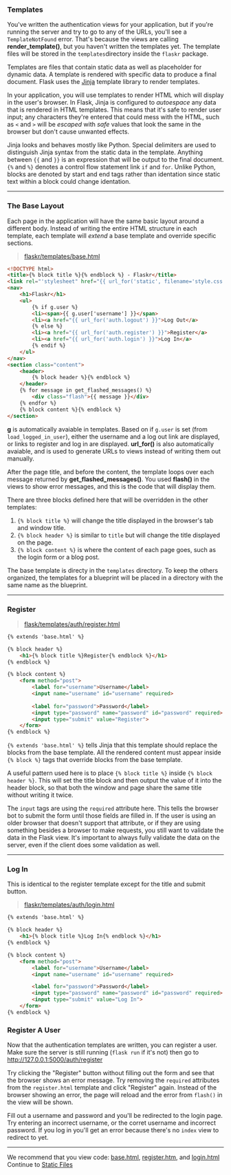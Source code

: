 ### Templates

You've written the authentication views for your application, but if you're running the server and try to go to any of the URLs, you'll see a `TemplateNotFound` error. That's because the views are calling **render_template()**, but you haven't written the templates yet. The template files will be stored in the `templates`directory inside the `flaskr` package. 

Templates are files that contain static data as well as placeholder for dynamic data. A template is rendered with specific data to produce a final document. Flask uses the [Jinja](https://jinja.palletsprojects.com/en/3.1.x/) template library to render templates.

In your application, you will use templates to render HTML which will display in the user's browser. In Flask, Jinja is configured to _autoespace_ any data that is rendered in HTML templates. This means that it's safe to render user input; any characters they're entered that could mess with the HTML, such as `<` and `>` will be _escaped_ with _safe_ values that look the same in the browser but don't cause unwanted effects.

Jinja looks and behaves mostly like Python. Special delimiters are used to distinguish Jinja syntax from the static data in the template. Anything between `{{` and `}}` is an expression that will be output to the final document. `{%` and `%}` denotes a control flow statement link `if` and `for`. Unlike Python, blocks are denoted by start and end tags rather than identation since static text within a block could change identation.

----
### The Base Layout

Each page in the application will have the same basic layout around a different body. Instead of writing the entire HTML structure in each template, each template will _extend_ a base template and override specific sections.

> [flaskr/templates/base.html](https://github.com/romuro-pauliv/Introduction-to-Flask/blob/main/flask-tutorial/flaskr/templates/base.html)

```Html
<!DOCTYPE html>
<title>{% block title %}{% endblock %} - Flaskr</title>
<link rel="'stylesheet" href="{{ url_for('static', filename='style.css') }}">
<nav>
    <h1>Flaskr</h1>
    <ul>
        {% if g.user %}
        <li><span>{{ g.user['username'] }}</span>
        <li><a href="{{ url_for('auth.logout') }}">Log Out</a>
        {% else %}
        <li><a href="{{ url_for('auth.register') }}">Register</a>
        <li><a href="{{ url_for('auth.login') }}">Log In</a>
        {% endif %}
    </ul>
</nav>
<section class="content">
    <header>
        {% block header %}{% endblock %}
    </header>
    {% for message in get_flashed_messages() %}
        <div class="flash">{{ message }}</div>
    {% endfor %}
    {% block content %}{% endblock %}
</section>
```

**g** is automatically avaiable in templates. Based on if `g.user` is set (from `load_logged_in_user`), either the username and a log out link are displayed, or links to register and log in are displayed.
**url_for()** is also automatically avaiable, and is used to generate URLs to views instead of writing them out manually.

After the page title, and before the content, the template loops over each message returned by **get_flashed_messages()**. You used **flash()** in the views to show error messages, and this is the code that will display them.

There are three blocks defined here that will be overridden in the other templates:

1. `{% block title %}` will change the title displayed in the browser's tab and window title.
2. `{% block header %}` is similar to `title` but will change the title displayed on the page.
3. `{% block content %}` is where the content of each page goes, such as the login form or a blog post.

The base template is directy in the `templates` directory. To keep the others organized, the templates for a blueprint will be placed in a directory with the same name as the blueprint.

----

### Register

> [flask/templates/auth/register.html](https://github.com/romuro-pauliv/Introduction-to-Flask/blob/main/flask-tutorial/flaskr/templates/auth/register.html)
```Html
{% extends 'base.html' %}

{% block header %}
    <h1>{% block title %}Register{% endblock %}</h1>
{% endblock %}

{% block content %}
    <form method="post">
        <label for="username">Username</label>
        <input name="username" id="username" required>
        
        <label for="password">Password</label>
        <input type="password" name="password" id="password" required>
        <input type="submit" value="Register">
    </form>
{% endblock %}
```

`{% extends 'base.html' %}` tells Jinja that this template should replace the blocks from the base template. All the rendered content must appear inside `{% block %}` tags that override blocks from the base template.

A useful pattern used here is to place `{% block title %}` inside `{% block header %}`. This will set the title block and then output the value of it into the header block, so that both the window and page share the same title without writing it twice.

The `input` tags are using the `required` attribute here. This tells the browser bot to submit the form until those fields are filled in. If the user is using an older browser that doesn't support that attribute, or if they are using something besides a browser to make requests, you still want to validate the data in the Flask view. It's important to always fully validate the data on the server, even if the client does some validation as well.

----

### Log In

This is identical to the register template except for the title and submit button.

> [flaskr/templates/auth/login.html](https://github.com/romuro-pauliv/Introduction-to-Flask/blob/main/flask-tutorial/flaskr/templates/auth/login.html)
```Html
{% extends 'base.html' %}

{% block header %}
    <h1>{% block title %}Log In{% endblock %}</h1>
{% endblock %}

{% block content %}
    <form method="post">
        <label for="username">Username</label>
        <input name="username" id="username" required>

        <label for="password">Password</label>
        <input type="password" name="password" id="password" required>
        <input type="submit" value="Log In">
    </form>
{% endblock %}
```

### Register A User

Now that the authentication templates are written, you can register a user. Make sure the server is still running (`flask run` if it's not) then go to http://127.0.0.1:5000/auth/register

Try clicking the "Register" button without filling out the form and see that the browser shows an error message. Try removing the `required` attributes from the `register.html` template and click "Register" again. Instead of the browser showing an error, the page will reload and the error from `flash()` in the view will be shown.

Fill out a username and password and you'll be redirected to the login page. Try entering an incorrect username, or the corret username and incorrect password. If you log in you'll get an error because there's no `index` view to redirect to yet.

----

We recommend that you view code: [base.html](https://github.com/romuro-pauliv/Introduction-to-Flask/blob/main/flask-tutorial/flaskr/templates/base.html), [register.htm](https://github.com/romuro-pauliv/Introduction-to-Flask/blob/main/flask-tutorial/flaskr/templates/auth/register.html), and [login.html](https://github.com/romuro-pauliv/Introduction-to-Flask/blob/main/flask-tutorial/flaskr/templates/auth/login.html)
Continue to [Static Files]()
